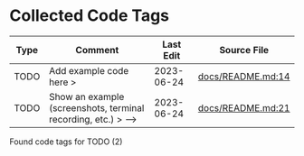 # Collected Code Tags

| Type   | Comment                                                       | Last Edit   | Source File                                                                                                                  |
|--------|---------------------------------------------------------------|-------------|------------------------------------------------------------------------------------------------------------------------------|
| TODO   | Add example code here >                                       | 2023-06-24  | [docs/README.md:14](https://github.com/kyleking/termtyper/blame/d8a0ba2e88fe38011c1a0f7ab5a6ce2ae555705d/docs/README.md#L14) |
| TODO   | Show an example (screenshots, terminal recording, etc.) > --> | 2023-06-24  | [docs/README.md:21](https://github.com/kyleking/termtyper/blame/d8a0ba2e88fe38011c1a0f7ab5a6ce2ae555705d/docs/README.md#L21) |

Found code tags for TODO (2)

<!-- calcipy_skip_tags -->
